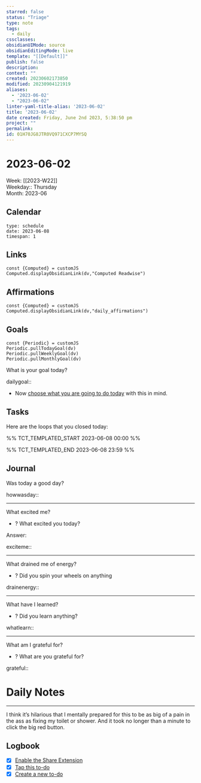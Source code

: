 ```yaml
---
starred: false
status: "Triage"
type: note
tags:
  - daily
cssclasses: 
obsidianUIMode: source
obsidianEditingMode: live
template: "[[Default]]"
publish: false
description: 
context: ""
created: 20230602173850
modified: 20230904121919
aliases:
  - '2023-06-02'
  - "2023-06-02"
linter-yaml-title-alias: '2023-06-02'
title: '2023-06-02'
date created: Friday, June 2nd 2023, 5:38:50 pm
project: ""
permalink: 
id: 01H70JG8JTR0VQ971CXCP7MYSQ
---
```


# 2023-06-02

Week: [[2023-W22]]  
Weekday:: Thursday  
Month: 2023-06

## Calendar

```gEvent
type: schedule
date: 2023-06-08
timespan: 1
```

## Links

```dataviewjs
const {Computed} = customJS
Computed.displayObsidianLink(dv,"Computed Readwise")
```

## Affirmations


```dataviewjs
const {Computed} = customJS
Computed.displayObsidianLink(dv,"daily_affirmations")
```

## Goals

```dataviewjs
const {Periodic} = customJS
Periodic.pullTodayGoal(dv)
Periodic.pullWeeklyGoal(dv)
Periodic.pullMonthlyGoal(dv)
```

What is your goal today?

dailygoal::
- Now [choose what you are going to do today](https://todoist.com/app/filter/2338045205) with this in mind.

## Tasks

Here are the loops that you closed today:

%% TCT_TEMPLATED_START 2023-06-08 00:00 %%

%% TCT_TEMPLATED_END 2023-06-08 23:59 %%

## Journal

Was today a good day?

howwasday::

---

What excited me?

- ? What excited you today?

Answer:

exciteme::

---

What drained me of energy?

- ? Did you spin your wheels on anything

drainenergy::

---

What have I learned?

- ? Did you learn anything?

whatlearn::

---

What am I grateful for?

- ? What are you grateful for?

grateful::

# Daily Notes



---

I think it’s hilarious that I mentally prepared for this to be as big of a pain in the ass as fixing my toilet or shower. And it took no longer than a minute to click the big red button.

## Logbook
- [x] [Enable the Share Extension](things:///show?id=QwfWnZ1qZr63REN7gvWKXh)
- [x] [Tap this to-do](things:///show?id=BQX5je4rQRZT8VTjAnee4B)
- [x] [Create a new to-do](things:///show?id=5EqTBxwafB8VJrFhj3RPEX)
